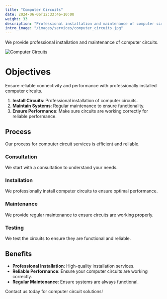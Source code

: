 ```yaml
---
title: "Computer Circuits"
date: 2024-06-06T12:33:46+10:00
weight: 33
description: "Professional installation and maintenance of computer circuits to ensure reliable connectivity and performance."
intro_image: "/images/services/computer_circuits.jpg"
---
```


We provide professional installation and maintenance of computer circuits.

![Computer Circuits](/images/services/computer_circuits.jpg)

# Objectives

Ensure reliable connectivity and performance with professionally installed computer circuits.

1. **Install Circuits**: Professional installation of computer circuits.
2. **Maintain Systems**: Regular maintenance to ensure functionality.
3. **Ensure Performance**: Make sure circuits are working correctly for reliable performance.

## Process

Our process for computer circuit services is efficient and reliable.

### Consultation

We start with a consultation to understand your needs.

### Installation

We professionally install computer circuits to ensure optimal performance.

### Maintenance

We provide regular maintenance to ensure circuits are working properly.

### Testing

We test the circuits to ensure they are functional and reliable.

## Benefits

- **Professional Installation**: High-quality installation services.
- **Reliable Performance**: Ensure your computer circuits are working correctly.
- **Regular Maintenance**: Ensure systems are always functional.

Contact us today for computer circuit solutions!
